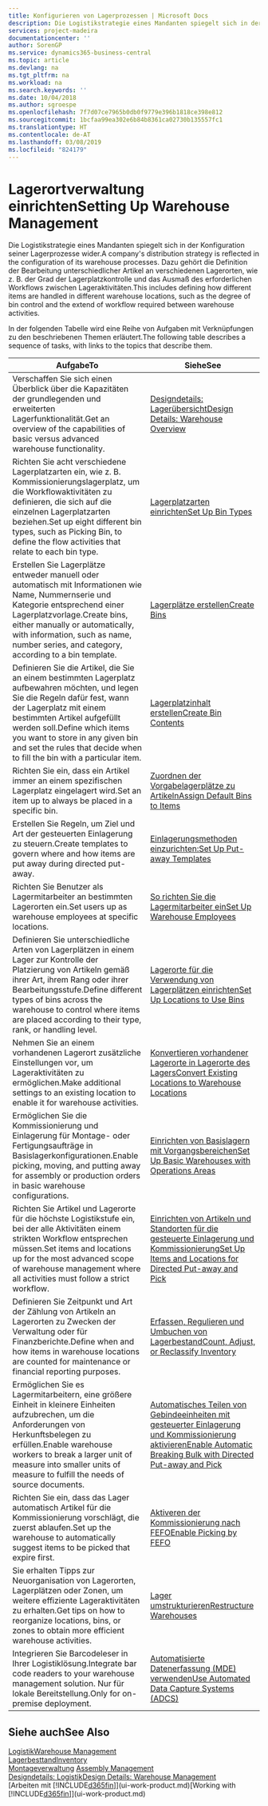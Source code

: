 ```yaml
---
title: Konfigurieren von Lagerprozessen | Microsoft Docs
description: Die Logistikstrategie eines Mandanten spiegelt sich in der Konfiguration seiner Lagerprozesse wider. Dazu gehört die Definition der Bearbeitung unterschiedlicher Artikel an verschiedenen Lagerorten, wie z. B. der Grad der Lagerplatzkontrolle und das Ausmaß des erforderlichen Workflows zwischen Lageraktivitäten.
services: project-madeira
documentationcenter: ''
author: SorenGP
ms.service: dynamics365-business-central
ms.topic: article
ms.devlang: na
ms.tgt_pltfrm: na
ms.workload: na
ms.search.keywords: ''
ms.date: 10/04/2018
ms.author: sgroespe
ms.openlocfilehash: 7f7d07ce7965b0db0f9779e396b1818ce398e812
ms.sourcegitcommit: 1bcfaa99ea302e6b84b8361ca02730b135557fc1
ms.translationtype: HT
ms.contentlocale: de-AT
ms.lasthandoff: 03/08/2019
ms.locfileid: "824179"
---
```

# <a name="setting-up-warehouse-management"></a><span data-ttu-id="23829-104">Lagerortverwaltung einrichten</span><span class="sxs-lookup"><span data-stu-id="23829-104">Setting Up Warehouse Management</span></span>
<span data-ttu-id="23829-105">Die Logistikstrategie eines Mandanten spiegelt sich in der Konfiguration seiner Lagerprozesse wider.</span><span class="sxs-lookup"><span data-stu-id="23829-105">A company's distribution strategy is reflected in the configuration of its warehouse processes.</span></span> <span data-ttu-id="23829-106">Dazu gehört die Definition der Bearbeitung unterschiedlicher Artikel an verschiedenen Lagerorten, wie z. B. der Grad der Lagerplatzkontrolle und das Ausmaß des erforderlichen Workflows zwischen Lageraktivitäten.</span><span class="sxs-lookup"><span data-stu-id="23829-106">This includes defining how different items are handled in different warehouse locations, such as the degree of bin control and the extend of workflow required between warehouse activities.</span></span>  

 <span data-ttu-id="23829-107">In der folgenden Tabelle wird eine Reihe von Aufgaben mit Verknüpfungen zu den beschriebenen Themen erläutert.</span><span class="sxs-lookup"><span data-stu-id="23829-107">The following table describes a sequence of tasks, with links to the topics that describe them.</span></span>   

|<span data-ttu-id="23829-108">**Aufgabe**</span><span class="sxs-lookup"><span data-stu-id="23829-108">**To**</span></span>|<span data-ttu-id="23829-109">**Siehe**</span><span class="sxs-lookup"><span data-stu-id="23829-109">**See**</span></span>|  
|------------|-------------|  
|<span data-ttu-id="23829-110">Verschaffen Sie sich einen Überblick über die Kapazitäten der grundlegenden und erweiterten Lagerfunktionalität.</span><span class="sxs-lookup"><span data-stu-id="23829-110">Get an overview of the capabilities of basic versus advanced warehouse functionality.</span></span>|[<span data-ttu-id="23829-111">Designdetails: Lagerübersicht</span><span class="sxs-lookup"><span data-stu-id="23829-111">Design Details: Warehouse Overview</span></span>](design-details-warehouse-overview.md)|  
|<span data-ttu-id="23829-112">Richten Sie acht verschiedene Lagerplatzarten ein, wie z. B. Kommissionierungslagerplatz, um die Workflowaktivitäten zu definieren, die sich auf die einzelnen Lagerplatzarten beziehen.</span><span class="sxs-lookup"><span data-stu-id="23829-112">Set up eight different bin types, such as Picking Bin, to define the flow activities that relate to each bin type.</span></span>|[<span data-ttu-id="23829-113">Lagerplatzarten einrichten</span><span class="sxs-lookup"><span data-stu-id="23829-113">Set Up Bin Types</span></span>](warehouse-how-to-set-up-bin-types.md)|  
|<span data-ttu-id="23829-114">Erstellen Sie Lagerplätze entweder manuell oder automatisch mit Informationen wie Name, Nummernserie und Kategorie entsprechend einer Lagerplatzvorlage.</span><span class="sxs-lookup"><span data-stu-id="23829-114">Create bins, either manually or automatically, with information, such as name, number series, and category, according to a bin template.</span></span>|[<span data-ttu-id="23829-115">Lagerplätze erstellen</span><span class="sxs-lookup"><span data-stu-id="23829-115">Create Bins</span></span>](warehouse-how-to-create-individual-bins.md)|  
|<span data-ttu-id="23829-116">Definieren Sie die Artikel, die Sie an einem bestimmten Lagerplatz aufbewahren möchten, und legen Sie die Regeln dafür fest, wann der Lagerplatz mit einem bestimmten Artikel aufgefüllt werden soll.</span><span class="sxs-lookup"><span data-stu-id="23829-116">Define which items you want to store in any given bin and set the rules that decide when to fill the bin with a particular item.</span></span>|[<span data-ttu-id="23829-117">Lagerplatzinhalt erstellen</span><span class="sxs-lookup"><span data-stu-id="23829-117">Create Bin Contents</span></span>](warehouse-how-to-set-up-bin-contents.md)|  
|<span data-ttu-id="23829-118">Richten Sie ein, dass ein Artikel immer an einem spezifischen Lagerplatz eingelagert wird.</span><span class="sxs-lookup"><span data-stu-id="23829-118">Set an item up to always be placed in a specific bin.</span></span>|[<span data-ttu-id="23829-119">Zuordnen der Vorgabelagerplätze zu Artikeln</span><span class="sxs-lookup"><span data-stu-id="23829-119">Assign Default Bins to Items</span></span>](warehouse-how-to-assign-default-bins-to-items.md)|
|<span data-ttu-id="23829-120">Erstellen Sie Regeln, um Ziel und Art der gesteuerten Einlagerung zu steuern.</span><span class="sxs-lookup"><span data-stu-id="23829-120">Create templates to govern where and how items are put away during directed put-away.</span></span>|[<span data-ttu-id="23829-121">Einlagerungsmethoden einzurichten:</span><span class="sxs-lookup"><span data-stu-id="23829-121">Set Up Put-away Templates</span></span>](warehouse-how-to-set-up-put-away-templates.md)|
|<span data-ttu-id="23829-122">Richten Sie Benutzer als Lagermitarbeiter an bestimmten Lagerorten ein.</span><span class="sxs-lookup"><span data-stu-id="23829-122">Set users up as warehouse employees at specific locations.</span></span>|[<span data-ttu-id="23829-123">So richten Sie die Lagermitarbeiter ein</span><span class="sxs-lookup"><span data-stu-id="23829-123">Set Up Warehouse Employees</span></span>](warehouse-how-to-set-up-warehouse-employees.md)|
|<span data-ttu-id="23829-124">Definieren Sie unterschiedliche Arten von Lagerplätzen in einem Lager zur Kontrolle der Platzierung von Artikeln gemäß ihrer Art, ihrem Rang oder ihrer Bearbeitungsstufe.</span><span class="sxs-lookup"><span data-stu-id="23829-124">Define different types of bins across the warehouse to control where items are placed according to their type, rank, or handling level.</span></span>|[<span data-ttu-id="23829-125">Lagerorte für die Verwendung von Lagerplätzen einrichten</span><span class="sxs-lookup"><span data-stu-id="23829-125">Set Up Locations to Use Bins</span></span>](warehouse-how-to-set-up-locations-to-use-bins.md)|
|<span data-ttu-id="23829-126">Nehmen Sie an einem vorhandenen Lagerort zusätzliche Einstellungen vor, um Lageraktivitäten zu ermöglichen.</span><span class="sxs-lookup"><span data-stu-id="23829-126">Make additional settings to an existing location to enable it for warehouse activities.</span></span>|[<span data-ttu-id="23829-127">Konvertieren vorhandener Lagerorte in Lagerorte des Lagers</span><span class="sxs-lookup"><span data-stu-id="23829-127">Convert Existing Locations to Warehouse Locations</span></span>](warehouse-how-to-convert-existing-locations-to-warehouse-locations.md)|
|<span data-ttu-id="23829-128">Ermöglichen Sie die Kommissionierung und Einlagerung für Montage- oder Fertigungsaufträge in Basislagerkonfigurationen.</span><span class="sxs-lookup"><span data-stu-id="23829-128">Enable picking, moving, and putting away for assembly or production orders in basic warehouse configurations.</span></span>|[<span data-ttu-id="23829-129">Einrichten von Basislagern mit Vorgangsbereichen</span><span class="sxs-lookup"><span data-stu-id="23829-129">Set Up Basic Warehouses with Operations Areas</span></span>](warehouse-how-to-set-up-basic-warehouses-with-operations-areas.md)|  
|<span data-ttu-id="23829-130">Richten Sie Artikel und Lagerorte für die höchste Logistikstufe ein, bei der alle Aktivitäten einem strikten Workflow entsprechen müssen.</span><span class="sxs-lookup"><span data-stu-id="23829-130">Set items and locations up for the most advanced scope of warehouse management where all activities must follow a strict workflow.</span></span>|[<span data-ttu-id="23829-131">Einrichten von Artikeln und Standorten für die gesteuerte Einlagerung und Kommissionierung</span><span class="sxs-lookup"><span data-stu-id="23829-131">Set Up Items and Locations for Directed Put-away and Pick</span></span>](warehouse-how-to-set-up-items-for-directed-put-away-and-pick.md)|  
|<span data-ttu-id="23829-132">Definieren Sie Zeitpunkt und Art der Zählung von Artikeln an Lagerorten zu Zwecken der Verwaltung oder für Finanzberichte.</span><span class="sxs-lookup"><span data-stu-id="23829-132">Define when and how items in warehouse locations are counted for maintenance or financial reporting purposes.</span></span>|[<span data-ttu-id="23829-133">Erfassen, Regulieren und Umbuchen von Lagerbestand</span><span class="sxs-lookup"><span data-stu-id="23829-133">Count, Adjust, or Reclassify Inventory</span></span>](inventory-how-count-adjust-reclassify.md)|
|<span data-ttu-id="23829-134">Ermöglichen Sie es Lagermitarbeitern, eine größere Einheit in kleinere Einheiten aufzubrechen, um die Anforderungen von Herkunftsbelegen zu erfüllen.</span><span class="sxs-lookup"><span data-stu-id="23829-134">Enable warehouse workers to break a larger unit of measure into smaller units of measure to fulfill the needs of source documents.</span></span>|[<span data-ttu-id="23829-135">Automatisches Teilen von Gebindeeinheiten mit gesteuerter Einlagerung und Kommissionierung aktivieren</span><span class="sxs-lookup"><span data-stu-id="23829-135">Enable Automatic Breaking Bulk with Directed Put-away and Pick</span></span>](warehouse-enable-automatic-breaking-bulk-with-directed-put-away-and-pick.md)|  
|<span data-ttu-id="23829-136">Richten Sie ein, dass das Lager automatisch Artikel für die Kommissionierung vorschlägt, die zuerst ablaufen.</span><span class="sxs-lookup"><span data-stu-id="23829-136">Set up the warehouse to automatically suggest items to be picked that expire first.</span></span>|[<span data-ttu-id="23829-137">Aktiveren der Kommissionierung nach FEFO</span><span class="sxs-lookup"><span data-stu-id="23829-137">Enable Picking by FEFO</span></span>](warehouse-picking-by-fefo.md)|
|<span data-ttu-id="23829-138">Sie erhalten Tipps zur Neuorganisation von Lagerorten, Lagerplätzen oder Zonen, um weitere effiziente Lageraktivitäten zu erhalten.</span><span class="sxs-lookup"><span data-stu-id="23829-138">Get tips on how to reorganize locations, bins, or zones to obtain more efficient warehouse activities.</span></span>|[<span data-ttu-id="23829-139">Lager umstrukturieren</span><span class="sxs-lookup"><span data-stu-id="23829-139">Restructure Warehouses</span></span>](warehouse-how-to-restructure-warehouses.md)|
|<span data-ttu-id="23829-140">Integrieren Sie Barcodeleser in Ihrer Logistiklösung.</span><span class="sxs-lookup"><span data-stu-id="23829-140">Integrate bar code readers to your warehouse management solution.</span></span> <span data-ttu-id="23829-141">Nur für lokale Bereitstellung.</span><span class="sxs-lookup"><span data-stu-id="23829-141">Only for on-premise deployment.</span></span>|[<span data-ttu-id="23829-142">Automatisierte Datenerfassung (MDE) verwenden</span><span class="sxs-lookup"><span data-stu-id="23829-142">Use Automated Data Capture Systems (ADCS)</span></span>](warehouse-use-automated-data-capture-systems-adcs.md)|

## <a name="see-also"></a><span data-ttu-id="23829-143">Siehe auch</span><span class="sxs-lookup"><span data-stu-id="23829-143">See Also</span></span>  
[<span data-ttu-id="23829-144">Logistik</span><span class="sxs-lookup"><span data-stu-id="23829-144">Warehouse Management</span></span>](warehouse-manage-warehouse.md)  
[<span data-ttu-id="23829-145">Lagerbesttand</span><span class="sxs-lookup"><span data-stu-id="23829-145">Inventory</span></span>](inventory-manage-inventory.md)  
<span data-ttu-id="23829-146">[Montageverwaltung](assembly-assemble-items.md)  </span><span class="sxs-lookup"><span data-stu-id="23829-146">[Assembly Management](assembly-assemble-items.md)  </span></span>  
[<span data-ttu-id="23829-147">Designdetails: Logistik</span><span class="sxs-lookup"><span data-stu-id="23829-147">Design Details: Warehouse Management</span></span>](design-details-warehouse-management.md)  
<span data-ttu-id="23829-148">[Arbeiten mit [!INCLUDE[d365fin](includes/d365fin_md.md)]](ui-work-product.md)</span><span class="sxs-lookup"><span data-stu-id="23829-148">[Working with [!INCLUDE[d365fin](includes/d365fin_md.md)]](ui-work-product.md)</span></span>
